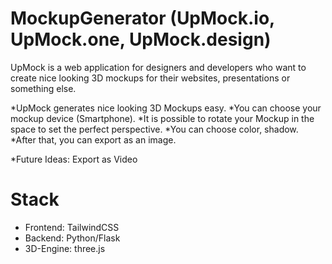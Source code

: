 # MockupGenerator (UpMock.io, UpMock.one, UpMock.design)
UpMock is a web application for designers and developers who want to create nice looking 3D mockups for their websites, presentations or something else.

*UpMock generates nice looking 3D Mockups easy.
*You can choose your mockup device (Smartphone).
*It is possible to rotate your Mockup in the space to set the perfect perspective.
*You can choose color, shadow.
*After that, you can export as an image.

*Future Ideas: Export as Video

# Stack 
- Frontend: TailwindCSS
- Backend: Python/Flask
- 3D-Engine: three.js



